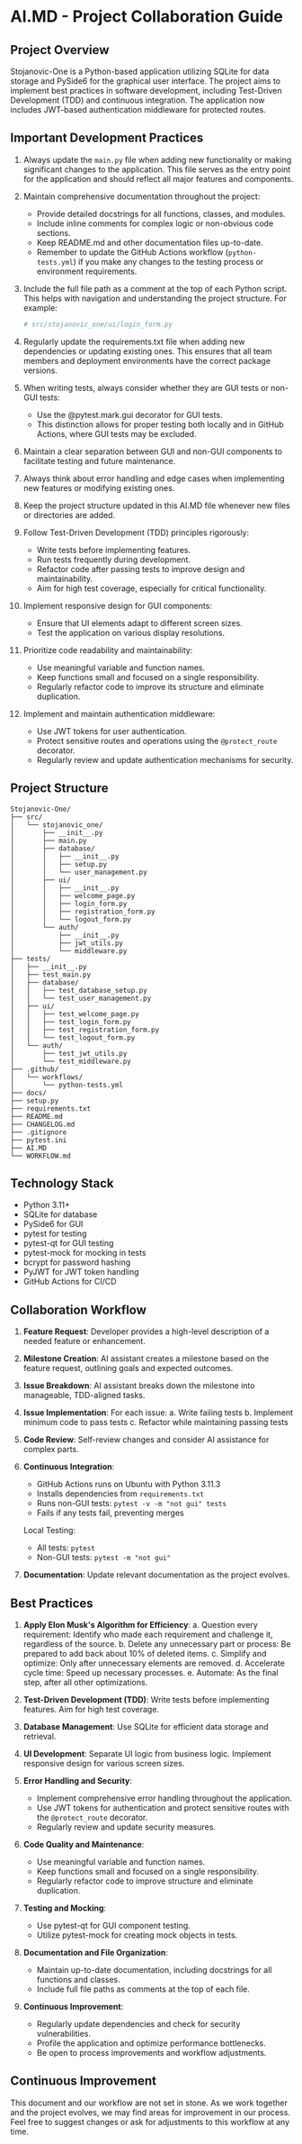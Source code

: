 # AI.MD - Project Collaboration Guide

## Project Overview

Stojanovic-One is a Python-based application utilizing SQLite for data storage and PySide6 for the graphical user interface. The project aims to implement best practices in software development, including Test-Driven Development (TDD) and continuous integration. The application now includes JWT-based authentication middleware for protected routes.

## Important Development Practices

1. Always update the `main.py` file when adding new functionality or making significant changes to the application. This file serves as the entry point for the application and should reflect all major features and components.

2. Maintain comprehensive documentation throughout the project:

   - Provide detailed docstrings for all functions, classes, and modules.
   - Include inline comments for complex logic or non-obvious code sections.
   - Keep README.md and other documentation files up-to-date.
   - Remember to update the GitHub Actions workflow (`python-tests.yml`) if you make any changes to the testing process or environment requirements.

3. Include the full file path as a comment at the top of each Python script. This helps with navigation and understanding the project structure. For example:

   ```python
   # src/stojanovic_one/ui/login_form.py
   ```

4. Regularly update the requirements.txt file when adding new dependencies or updating existing ones. This ensures that all team members and deployment environments have the correct package versions.

5. When writing tests, always consider whether they are GUI tests or non-GUI tests:

   - Use the @pytest.mark.gui decorator for GUI tests.
   - This distinction allows for proper testing both locally and in GitHub Actions, where GUI tests may be excluded.

6. Maintain a clear separation between GUI and non-GUI components to facilitate testing and future maintenance.

7. Always think about error handling and edge cases when implementing new features or modifying existing ones.

8. Keep the project structure updated in this AI.MD file whenever new files or directories are added.

9. Follow Test-Driven Development (TDD) principles rigorously:

   - Write tests before implementing features.
   - Run tests frequently during development.
   - Refactor code after passing tests to improve design and maintainability.
   - Aim for high test coverage, especially for critical functionality.

10. Implement responsive design for GUI components:

    - Ensure that UI elements adapt to different screen sizes.
    - Test the application on various display resolutions.

11. Prioritize code readability and maintainability:

    - Use meaningful variable and function names.
    - Keep functions small and focused on a single responsibility.
    - Regularly refactor code to improve its structure and eliminate duplication.

12. Implement and maintain authentication middleware:
    - Use JWT tokens for user authentication.
    - Protect sensitive routes and operations using the `@protect_route` decorator.
    - Regularly review and update authentication mechanisms for security.

## Project Structure

```
Stojanovic-One/
├── src/
│   └── stojanovic_one/
│       ├── __init__.py
│       ├── main.py
│       ├── database/
│       │   ├── __init__.py
│       │   ├── setup.py
│       │   └── user_management.py
│       ├── ui/
│       │   ├── __init__.py
│       │   ├── welcome_page.py
│       │   ├── login_form.py
│       │   ├── registration_form.py
│       │   └── logout_form.py
│       └── auth/
│           ├── __init__.py
│           ├── jwt_utils.py
│           └── middleware.py
├── tests/
│   ├── __init__.py
│   ├── test_main.py
│   ├── database/
│   │   ├── test_database_setup.py
│   │   └── test_user_management.py
│   ├── ui/
│   │   ├── test_welcome_page.py
│   │   ├── test_login_form.py
│   │   ├── test_registration_form.py
│   │   └── test_logout_form.py
│   └── auth/
│       ├── test_jwt_utils.py
│       └── test_middleware.py
├── .github/
│   └── workflows/
│       └── python-tests.yml
├── docs/
├── setup.py
├── requirements.txt
├── README.md
├── CHANGELOG.md
├── .gitignore
├── pytest.ini
├── AI.MD
└── WORKFLOW.md
```

## Technology Stack

- Python 3.11+
- SQLite for database
- PySide6 for GUI
- pytest for testing
- pytest-qt for GUI testing
- pytest-mock for mocking in tests
- bcrypt for password hashing
- PyJWT for JWT token handling
- GitHub Actions for CI/CD

## Collaboration Workflow

1. **Feature Request**: Developer provides a high-level description of a needed feature or enhancement.

2. **Milestone Creation**: AI assistant creates a milestone based on the feature request, outlining goals and expected outcomes.

3. **Issue Breakdown**: AI assistant breaks down the milestone into manageable, TDD-aligned tasks.

4. **Issue Implementation**: For each issue:
   a. Write failing tests
   b. Implement minimum code to pass tests
   c. Refactor while maintaining passing tests

5. **Code Review**: Self-review changes and consider AI assistance for complex parts.

6. **Continuous Integration**:

   - GitHub Actions runs on Ubuntu with Python 3.11.3
   - Installs dependencies from `requirements.txt`
   - Runs non-GUI tests: `pytest -v -m "not gui" tests`
   - Fails if any tests fail, preventing merges

   Local Testing:

   - All tests: `pytest`
   - Non-GUI tests: `pytest -m "not gui"`

7. **Documentation**: Update relevant documentation as the project evolves.

## Best Practices

1. **Apply Elon Musk's Algorithm for Efficiency**:
   a. Question every requirement: Identify who made each requirement and challenge it, regardless of the source.
   b. Delete any unnecessary part or process: Be prepared to add back about 10% of deleted items.
   c. Simplify and optimize: Only after unnecessary elements are removed.
   d. Accelerate cycle time: Speed up necessary processes.
   e. Automate: As the final step, after all other optimizations.

2. **Test-Driven Development (TDD)**: Write tests before implementing features. Aim for high test coverage.

3. **Database Management**: Use SQLite for efficient data storage and retrieval.

4. **UI Development**: Separate UI logic from business logic. Implement responsive design for various screen sizes.

5. **Error Handling and Security**:

   - Implement comprehensive error handling throughout the application.
   - Use JWT tokens for authentication and protect sensitive routes with the `@protect_route` decorator.
   - Regularly review and update security measures.

6. **Code Quality and Maintenance**:

   - Use meaningful variable and function names.
   - Keep functions small and focused on a single responsibility.
   - Regularly refactor code to improve structure and eliminate duplication.

7. **Testing and Mocking**:

   - Use pytest-qt for GUI component testing.
   - Utilize pytest-mock for creating mock objects in tests.

8. **Documentation and File Organization**:

   - Maintain up-to-date documentation, including docstrings for all functions and classes.
   - Include full file paths as comments at the top of each file.

9. **Continuous Improvement**:
   - Regularly update dependencies and check for security vulnerabilities.
   - Profile the application and optimize performance bottlenecks.
   - Be open to process improvements and workflow adjustments.

## Continuous Improvement

This document and our workflow are not set in stone. As we work together and the project evolves, we may find areas for improvement in our process. Feel free to suggest changes or ask for adjustments to this workflow at any time.
